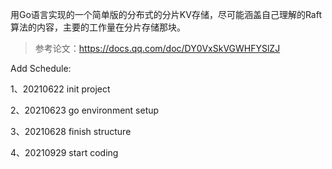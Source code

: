 用Go语言实现的一个简单版的分布式的分片KV存储，尽可能涵盖自己理解的Raft算法的内容，主要的工作量在分片存储那块。

> 参考论文：https://docs.qq.com/doc/DY0VxSkVGWHFYSlZJ


Add Schedule:

1、20210622 init project

2、20210623 go environment setup

3、20210628 finish structure 

4、20210929 start coding 
